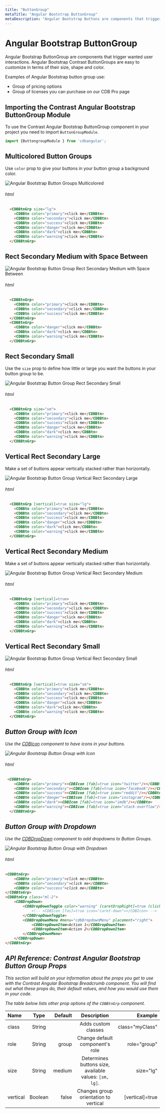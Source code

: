 ```yaml
---
title: "ButtonGroup"
metaTitle: "Angular Bootstrap ButtonGroup"
metaDescription: "Angular Bootstrap Buttons are components that trigger wanted user interactions"
---
```


# Angular Bootstrap ButtonGroup

Angular Bootstrap ButtonGroup are components that trigger wanted user interactions. Angular Bootstrap Contrast ButtonGroups are easy to customize in terms of their size, shape and color.

Examples of Angular Bootstrap button group use:

* Group of pricing options
* Group of licenses you can purchase on our CDB Pro page

## Importing the Contrast Angular Bootstrap ButtonGroup Module

To use the Contrast Angular Bootstrap ButtonGroup component in your project you need to import `ButtonGroupModule`.

```typescript
import {ButtongroupModule } from 'cdbangular';
```

## Multicolored Button Groups

Use `color` prop to give your buttons in your button group a background color.

![Angular Bootstrap Button Groups Multicolored](./images/buttongroup1.png)

###### html
```html
  <CDBBtnGrp size="lg">
    <CDBBtn color="primary">click me</CDBBtn>
    <CDBBtn color="secondary">click me</CDBBtn>
    <CDBBtn color="success">click me</CDBBtn>
    <CDBBtn color="danger">click me</CDBBtn>
    <CDBBtn color="dark">click me</CDBBtn>
    <CDBBtn color="warning">click me</CDBBtn>
  </CDBBtnGrp>
```
## Rect Secondary Medium with Space Between

![Angular Bootstrap Button Group Rect Secondary Medium with Space Between ](./images/buttongroup2.png)

###### html
```html
  <CDBBtnGrp>
    <CDBBtn color="primary">click me</CDBBtn>
    <CDBBtn color="secondary">click me</CDBBtn>
    <CDBBtn color="success">click me</CDBBtn>
  </CDBBtnGrp>
  <CDBBtnGrp>
    <CDBBtn color="danger">click me</CDBBtn>
    <CDBBtn color="dark">click me</CDBBtn>
    <CDBBtn color="warning">click me</CDBBtn>
  </CDBBtnGrp>
```

## Rect Secondary Small

Use the `size` prop to define how little or large you want the buttons in your button group to be.

![Angular Bootstrap Button Group Rect Secondary Small](./images/buttongroup3.png)

###### html
```html
  <CDBBtnGrp size="sm">
    <CDBBtn color="primary">click me</CDBBtn>
    <CDBBtn color="secondary">click me</CDBBtn>
    <CDBBtn color="success">click me</CDBBtn>
    <CDBBtn color="danger">click me</CDBBtn>
    <CDBBtn color="dark">click me</CDBBtn>
    <CDBBtn color="warning">click me</CDBBtn>
  </CDBBtnGrp>
```

## Vertical Rect Secondary Large

Make a set of buttons appear vertically stacked rather than horizontally.

![Angular Bootstrap Button Group Vertical Rect Secondary Large](./images/buttongroup4.png)

###### html
```html
  <CDBBtnGrp [vertical]=true size="lg">
    <CDBBtn color="primary">click me</CDBBtn>
    <CDBBtn color="secondary">click me</CDBBtn>
    <CDBBtn color="success">click me</CDBBtn>
    <CDBBtn color="danger">click me</CDBBtn>
    <CDBBtn color="dark">click me</CDBBtn>
    <CDBBtn color="warning">click me</CDBBtn>
  </CDBBtnGrp>
```

## Vertical Rect Secondary Medium

Make a set of buttons appear vertically stacked rather than horizontally.

![Angular Bootstrap Button Group Vertical Rect Secondary Medium](./images/buttongroup5.png)

###### html
```html
  <CDBBtnGrp [vertical]=true>
    <CDBBtn color="primary">click me</CDBBtn>
    <CDBBtn color="secondary">click me</CDBBtn>
    <CDBBtn color="success">click me</CDBBtn>
    <CDBBtn color="danger">click me</CDBBtn>
    <CDBBtn color="dark">click me</CDBBtn>
    <CDBBtn color="warning">click me</CDBBtn>
  </CDBBtnGrp>
```
## Vertical Rect Secondary Small


![Angular Bootstrap Button Group Vertical Rect Secondary Small](./images/buttongroup6.png)

###### html
```html
  <CDBBtnGrp [vertical]=true size="sm">
    <CDBBtn color="primary">click me</CDBBtn>
    <CDBBtn color="secondary">click me</CDBBtn>
    <CDBBtn color="success">click me</CDBBtn>
    <CDBBtn color="danger">click me</CDBBtn>
    <CDBBtn color="dark">click me</CDBBtn>
    <CDBBtn color="warning">click me</CDBBtn>
  </CDBBtnGrp>
```

<i/>

## Button Group with Icon

Use the [CDBIcon](https://www.devwares.com/docs/contrast/react/components/icon) component to have icons in your buttons.


![Angular Bootstrap Button Group with Icon](./images/buttongroup7.png)

###### html
```html
 <CDBBtnGrp>
    <CDBBtn color="primary"><CDBIcon [fab]=true icon="twitter"/></CDBBtn>
    <CDBBtn color="secondary"><CDBIcon [fab]=true icon="facebook"/></CDBBtn>
    <CDBBtn color="success"><CDBIcon [fab]=true icon="reddit"/></CDBBtn>
    <CDBBtn color="danger"><CDBIcon [fab]=true icon="instagram"/></CDBBtn>
    <CDBBtn color="dark"><CDBIcon [fab]=true icon="imdb"/></CDBBtn>
    <CDBBtn color="warning"><CDBIcon [fab]=true icon="stack-overflow"/></CDBBtn>
  </CDBBtnGrp>
```
## Button Group with Dropdown

Use the [CDBDropDown](https://www.devwares.com/docs/contrast/angular/components/dropdown) component to add dropdowns to Button Groups.

![Angular Bootstrap Button Group with Dropdown](./images/buttongroup8.png)

###### html
```html
<CDBBtnGrp>
    <CDBBtn color="primary">click me</CDBBtn>
    <CDBBtn color="secondary">click me</CDBBtn>
    <CDBBtn color="success">click me</CDBBtn>
</CDBBtnGrp>
<CDBBtnGrp class="ml-2">
    <CDBDropDown>
        <CDBDropDownToggle color="warning" [caretDropRight]=true (click)="menu.toggleDropdown($event)">Dropdown
            <!-- <CDBIcon [fas]=true icon="caret-down"></CDBIcon> -->
        </CDBDropDownToggle>
        <CDBDropDownMenu #menu="cdbDropdownMenu" placement="right">
            <CDBDropDownItem>Action 1</CDBDropDownItem>
            <CDBDropDownItem>Action 2</CDBDropDownItem>
        </CDBDropDownMenu>
    </CDBDropDown>
</CDBBtnGrp>
```

## API Reference: Contrast Angular Bootstrap Button Group Props

This section will build on your information about the props you get to use with the Contrast Angular Bootstrap Breadcrumb component. You will find out what these props do, their default values, and how you would use them in your code.

The table below lists other prop options of the `CDBBtnGrp` component.

| Name            | Type        | Default      |   Description| Example      |
| :------------- | :----------: | -----------: | :----------: | -----------: |
| class      | String       |              | Adds custom classes	      |     class="myClass"  |
| role           | String       | group        | Change default component's role | role="group"  |
| size           | String       | medium       |  	Determines buttons size, available values: `[sm, lg]`. | size="lg"   |
| vertical       | Boolean      | false        | Changes group orientation to vertical | [vertical]=true  |
